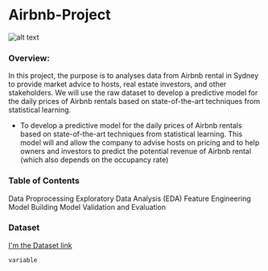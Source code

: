 # Airbnb-Project 

![alt text](https://pbs.twimg.com/profile_images/1347634517519974402/ND0m2Hxn.png/100/100)

### Overview:

In this project, the purpose is to analyses data from Airbnb rental in Sydney to provide market advice to hosts, real estate investors, and other stakeholders. We will use the raw dataset to develop a predictive model for the daily prices of Airbnb rentals based on state-of-the-art techniques from statistical learning.

* To develop a predictive model for the daily prices of Airbnb rentals based on state-of-the-art techniques from statistical learning.  This model will and allow the company to advise hosts on pricing and to help owners and investors to predict the potential revenue of Airbnb rental (which also depends on the occupancy rate)


### Table of Contents 
Data Proprocessing
Exploratory Data Analysis (EDA)
Feature Engineering 
Model Building 
Model Validation and Evaluation 

### Dataset 

[I'm the Dataset link](https://drive.google.com/drive/folders/1BNznLRF-k_K9NwG7UwZfunQBeJ4eQO4Q?usp=sharing)




`variable`
